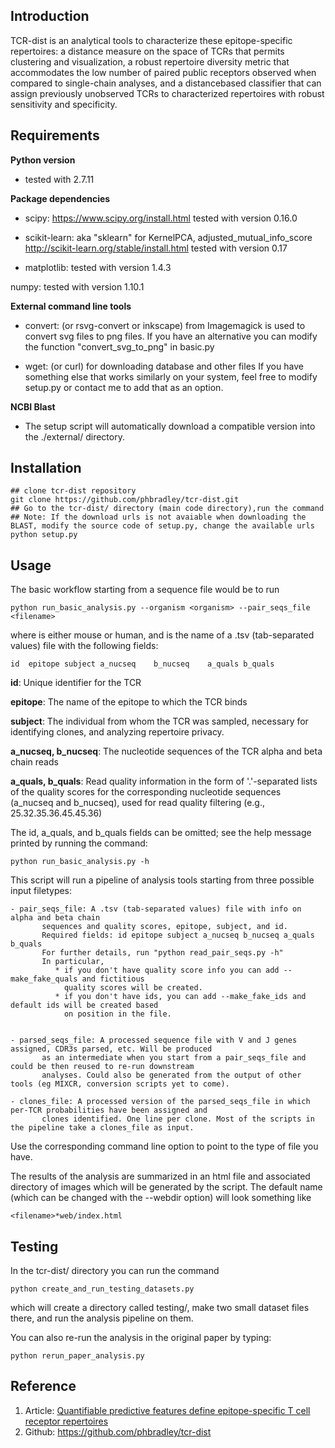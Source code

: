 ## Introduction
TCR-dist is an analytical tools to characterize these epitope-specific
repertoires: a distance measure on the space of TCRs that permits
clustering and visualization, a robust repertoire diversity metric
that accommodates the low number of paired public receptors
observed when compared to single-chain analyses, and a distancebased classifier that can assign previously unobserved TCRs to
characterized repertoires with robust sensitivity and specificity. 
## Requirements
**Python version**

- tested with 2.7.11

**Package dependencies**

- scipy: https://www.scipy.org/install.html tested with version 0.16.0

- scikit-learn: aka "sklearn" for KernelPCA, adjusted_mutual_info_score http://scikit-learn.org/stable/install.html tested with version 0.17

- matplotlib: tested with version 1.4.3

numpy: tested with version 1.10.1

**External command line tools**

- convert: (or rsvg-convert or inkscape) from Imagemagick is used to convert svg files to png files. If you have an alternative you can modify the function "convert_svg_to_png" in basic.py

- wget: (or curl) for downloading database and other files If you have something else that works similarly on your system, feel free to modify setup.py or contact me to add that as an option.

**NCBI Blast**

- The setup script will automatically download a compatible version into the ./external/ directory.

## Installation

```
## clone tcr-dist repository
git clone https://github.com/phbradley/tcr-dist.git
## Go to the tcr-dist/ directory (main code directory),run the command
## Note: If the download urls is not avaiable when downloading the BLAST, modify the source code of setup.py, change the available urls 
python setup.py

```
## Usage
The basic workflow starting from a sequence file would be to run

```
python run_basic_analysis.py --organism <organism> --pair_seqs_file <filename>
```
where <organism> is either mouse or human, and <filename> is the name of a .tsv (tab-separated values) file with the following fields:

```
id	epitope	subject	a_nucseq	b_nucseq	a_quals	b_quals
```
**id**: Unique identifier for the TCR

**epitope**: The name of the epitope to which the TCR binds

**subject**: The individual from whom the TCR was sampled, necessary for identifying clones, and analyzing repertoire privacy.

**a_nucseq, b_nucseq**: The nucleotide sequences of the TCR alpha and beta chain reads

**a_quals, b_quals**: Read quality information in the form of '.'-separated lists of the quality scores for the corresponding nucleotide sequences (a_nucseq and b_nucseq), used for read quality filtering (e.g., 25.32.35.36.45.45.36)

The id, a_quals, and b_quals fields can be omitted; see the help message printed by running the command:

```
python run_basic_analysis.py -h
```

This script will run a pipeline of analysis tools starting from three possible input filetypes:
```
- pair_seqs_file: A .tsv (tab-separated values) file with info on alpha and beta chain
       sequences and quality scores, epitope, subject, and id.
       Required fields: id epitope subject a_nucseq b_nucseq a_quals b_quals
       For further details, run "python read_pair_seqs.py -h"
       In particular,
          * if you don't have quality score info you can add --make_fake_quals and fictitious
            quality scores will be created.
          * if you don't have ids, you can add --make_fake_ids and default ids will be created based
            on position in the file.


- parsed_seqs_file: A processed sequence file with V and J genes assigned, CDR3s parsed, etc. Will be produced
       as an intermediate when you start from a pair_seqs_file and could be then reused to re-run downstream
       analyses. Could also be generated from the output of other tools (eg MIXCR, conversion scripts yet to come).

- clones_file: A processed version of the parsed_seqs_file in which per-TCR probabilities have been assigned and
       clones identified. One line per clone. Most of the scripts in the pipeline take a clones_file as input.
```
Use the corresponding command line option to point to the type of file you have.
    
The results of the analysis are summarized in an html file and associated directory of images which will be generated by the script. The default name (which can be changed with the --webdir option) will look something like 

```
<filename>*web/index.html
```

## Testing
In the tcr-dist/ directory you can run the command

```
python create_and_run_testing_datasets.py
```
which will create a directory called testing/, make two small dataset files there, and run the analysis pipeline on them.

You can also re-run the analysis in the original paper by typing:

```
python rerun_paper_analysis.py
```


## Reference
1. Article: [Quantifiable predictive features define epitope-specific T cell receptor repertoires](https://www.nature.com/articles/nature22383)
2. Github: https://github.com/phbradley/tcr-dist
